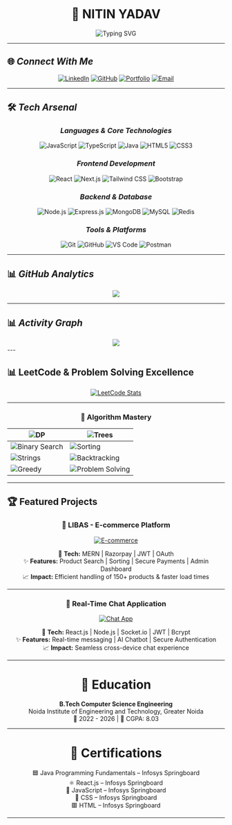 <div align="center">

# 💫 NITIN YADAV

<img src="https://readme-typing-svg.herokuapp.com?font=Fira+Code&size=32&duration=2800&pause=2000&color=00D9FF&center=true&vCenter=true&width=650&lines=Full+Stack+MERN+Developer;Problem+Solving+Enthusiast;600%2B+Coding+Challenges+Solved;Passionate+Learner+%26+Builder" alt="Typing SVG" />
</div>

---

## 🌐 *Connect With Me*

<div align="center">

[![LinkedIn](https://img.shields.io/badge/LinkedIn-0077B5?style=for-the-badge&logo=linkedin&logoColor=white)](https://www.linkedin.com/in/nitin-yadav-975675267/)
[![GitHub](https://img.shields.io/badge/GitHub-100000?style=for-the-badge&logo=github&logoColor=white)](https://github.com/nitinyadav107)
[![Portfolio](https://img.shields.io/badge/Portfolio-FF5722?style=for-the-badge&logo=google-chrome&logoColor=white)](https://portfolio-2q1f.onrender.com)
[![Email](https://img.shields.io/badge/Email-D14836?style=for-the-badge&logo=gmail&logoColor=white)](mailto:nitinyadav4800@gmail.com)

</div>

---


## 🛠 *Tech Arsenal*

<div align="center">

### *Languages & Core Technologies*
![JavaScript](https://img.shields.io/badge/JavaScript-323330?style=for-the-badge&logo=javascript&logoColor=F7DF1E)
![TypeScript](https://img.shields.io/badge/TypeScript-007ACC?style=for-the-badge&logo=typescript&logoColor=white)
![Java](https://img.shields.io/badge/Java-ED8B00?style=for-the-badge&logo=openjdk&logoColor=white)
![HTML5](https://img.shields.io/badge/HTML5-E34F26?style=for-the-badge&logo=html5&logoColor=white)
![CSS3](https://img.shields.io/badge/CSS3-1572B6?style=for-the-badge&logo=css3&logoColor=white)

### *Frontend Development*
![React](https://img.shields.io/badge/React-20232A?style=for-the-badge&logo=react&logoColor=61DAFB)
![Next.js](https://img.shields.io/badge/next%20js-000000?style=for-the-badge&logo=nextdotjs&logoColor=white)
![Tailwind CSS](https://img.shields.io/badge/Tailwind_CSS-38B2AC?style=for-the-badge&logo=tailwind-css&logoColor=white)
![Bootstrap](https://img.shields.io/badge/Bootstrap-563D7C?style=for-the-badge&logo=bootstrap&logoColor=white)

### *Backend & Database*
![Node.js](https://img.shields.io/badge/Node%20js-339933?style=for-the-badge&logo=nodedotjs&logoColor=white)
![Express.js](https://img.shields.io/badge/Express%20js-000000?style=for-the-badge&logo=express&logoColor=white)
![MongoDB](https://img.shields.io/badge/MongoDB-4EA94B?style=for-the-badge&logo=mongodb&logoColor=white)
![MySQL](https://img.shields.io/badge/MySQL-005C84?style=for-the-badge&logo=mysql&logoColor=white)
![Redis](https://img.shields.io/badge/redis-%23DD0031.svg?&style=for-the-badge&logo=redis&logoColor=white)

### *Tools & Platforms*
![Git](https://img.shields.io/badge/GIT-E44C30?style=for-the-badge&logo=git&logoColor=white)
![GitHub](https://img.shields.io/badge/GitHub-100000?style=for-the-badge&logo=github&logoColor=white)
![VS Code](https://img.shields.io/badge/VSCode-0078D4?style=for-the-badge&logo=visual%20studio%20code&logoColor=white)
![Postman](https://img.shields.io/badge/Postman-FF6C37?style=for-the-badge&logo=Postman&logoColor=white)

</div>

---

## 📊 *GitHub Analytics*

<div align="center"> <img src="https://github-readme-streak-stats.herokuapp.com/?user=nitinyadav107&theme=react&hide_border=true&background=0D1117&stroke=0000&ring=00D9FF&fire=00D9FF&currStreakLabel=00D9FF" /> </div>

---
## 📊 *Activity Graph*
<div align="center"> <img src="https://github-readme-activity-graph.vercel.app/graph?username=nitinyadav107&theme=react-dark&bg_color=0D1117&color=00D9FF&line=00D9FF&point=FFFFFF&area=true&hide_border=true"/> </div> 
---

## 📊 LeetCode & Problem Solving Excellence  

<div align="center">

[![LeetCode Stats](https://leetcard.jacoblin.cool/NitinYaduvanshi?theme=dark&ext=contest)](https://leetcode.com/NitinYaduvanshi)

---

### 🧠 Algorithm Mastery  

<div align="center">

| ![DP](https://img.shields.io/badge/Dynamic_Programming-8A2BE2?style=for-the-badge&logo=codeforces&logoColor=white) | ![Trees](https://img.shields.io/badge/Tree_Traversals-228B22?style=for-the-badge&logo=treehouse&logoColor=white) |
|-------------------------------------------------------------------------------------------------------------------|----------------------------------------------------------------------------------------------------------------|
| ![Binary Search](https://img.shields.io/badge/Binary_Search-1E90FF?style=for-the-badge&logo=target&logoColor=white) | ![Sorting](https://img.shields.io/badge/Sorting_&_Searching-FF8C00?style=for-the-badge&logo=hackerrank&logoColor=white) |
| ![Strings](https://img.shields.io/badge/String_Algorithms-FF1493?style=for-the-badge&logo=bookstack&logoColor=white) | ![Backtracking](https://img.shields.io/badge/Backtracking-FFD700?style=for-the-badge&logo=retropie&logoColor=black) |
| ![Greedy](https://img.shields.io/badge/Greedy_Algorithms-DC143C?style=for-the-badge&logo=opsgenie&logoColor=white) | ![Problem Solving](https://img.shields.io/badge/Problem_Solving-00CED1?style=for-the-badge&logo=codewars&logoColor=white) |

</div>



</div>




---
## 🏆 Featured Projects  

<div align="center">

### 🛒 LIBAS - E-commerce Platform  
[![E-commerce](https://img.shields.io/badge/🛒-E_commerce_Platform-blue?style=for-the-badge)](https://ecommercefb.onrender.com/)  

🔧 **Tech:** MERN | Razorpay | JWT | OAuth  
✨ **Features:** Product Search | Sorting | Secure Payments | Admin Dashboard  
📈 **Impact:** Efficient handling of 150+ products & faster load times  

---

### 💬 Real-Time Chat Application  
[![Chat App](https://img.shields.io/badge/💬-Chat_Application-green?style=for-the-badge)](https://chatappfb-1.onrender.com/)  

🔧 **Tech:** React.js | Node.js | Socket.io | JWT | Bcrypt  
✨ **Features:** Real-time messaging | AI Chatbot | Secure Authentication  
📈 **Impact:** Seamless cross-device chat experience  

</div>


---


<div align="center">

# 🏫 Education

**B.Tech Computer Science Engineering**  
Noida Institute of Engineering and Technology, Greater Noida  
📆 2022 - 2026 | 🎯 CGPA: 8.03  

---

# 📜 Certifications

 🟦 Java Programming Fundamentals – Infosys Springboard  
 ⚛️ React.js – Infosys Springboard  
 💛 JavaScript – Infosys Springboard  
 🎨 CSS – Infosys Springboard  
 🟥 HTML – Infosys Springboard  

</div>


---


